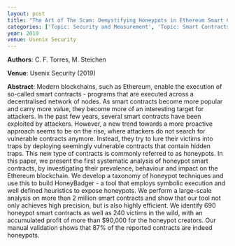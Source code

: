 ```yaml
---
layout: post
title: "The Art of The Scam: Demystifying Honeypots in Ethereum Smart Contracts"
categories: ['Topic: Security and Measurement', 'Topic: Smart Contracts', '2019', 'Venue: Usenix Security']
year: 2019
venue: Usenix Security
---
```

**Authors**: C. F. Torres, M. Steichen

**Venue**: Usenix Security (2019)

**Abstract**: Modern blockchains, such as Ethereum, enable the execution of so-called smart contracts - programs that are executed across a decentralised network of nodes. As smart contracts become more popular and carry more value, they become more of an interesting target for attackers. In the past few years, several smart contracts have been exploited by attackers. However, a new trend towards a more proactive approach seems to be on the rise, where attackers do not search for vulnerable contracts anymore. Instead, they try to lure their victims into traps by deploying seemingly vulnerable contracts that contain hidden traps. This new type of contracts is commonly referred to as honeypots. In this paper, we present the first systematic analysis of honeypot smart contracts, by investigating their prevalence, behaviour and impact on the Ethereum blockchain. We develop a taxonomy of honeypot techniques and use this to build HoneyBadger - a tool that employs symbolic execution and well defined heuristics to expose honeypots. We perform a large-scale analysis on more than 2 million smart contracts and show that our tool not only achieves high precision, but is also highly efficient. We identify 690 honeypot smart contracts as well as 240 victims in the wild, with an accumulated profit of more than $90,000 for the honeypot creators. Our manual validation shows that 87% of the reported contracts are indeed honeypots.
